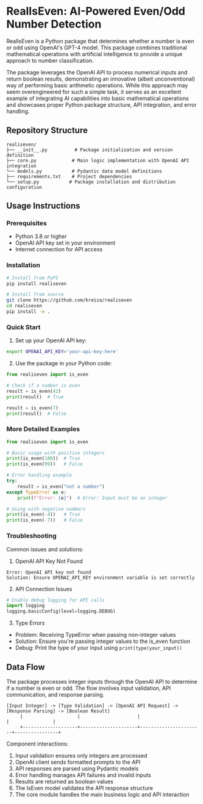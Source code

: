 # RealIsEven: AI-Powered Even/Odd Number Detection

RealIsEven is a Python package that determines whether a number is even or odd using OpenAI's GPT-4 model. This package combines traditional mathematical operations with artificial intelligence to provide a unique approach to number classification.

The package leverages the OpenAI API to process numerical inputs and return boolean results, demonstrating an innovative (albeit unconventional) way of performing basic arithmetic operations. While this approach may seem overengineered for such a simple task, it serves as an excellent example of integrating AI capabilities into basic mathematical operations and showcases proper Python package structure, API integration, and error handling.

## Repository Structure
```
realiseven/
├── __init__.py          # Package initialization and version definition
├── core.py             # Main logic implementation with OpenAI API integration
└── models.py           # Pydantic data model definitions
├── requirements.txt    # Project dependencies
└── setup.py           # Package installation and distribution configuration
```

## Usage Instructions

### Prerequisites
- Python 3.8 or higher
- OpenAI API key set in your environment
- Internet connection for API access

### Installation

```bash
# Install from PyPI
pip install realiseven

# Install from source
git clone https://github.com/kreiza/realiseven
cd realiseven
pip install -e .
```

### Quick Start

1. Set up your OpenAI API key:
```bash
export OPENAI_API_KEY='your-api-key-here'
```

2. Use the package in your Python code:
```python
from realiseven import is_even

# Check if a number is even
result = is_even(42)
print(result)  # True

result = is_even(7)
print(result)  # False
```

### More Detailed Examples

```python
from realiseven import is_even

# Basic usage with positive integers
print(is_even(100))  # True
print(is_even(99))   # False

# Error handling example
try:
    result = is_even("not a number")
except TypeError as e:
    print(f"Error: {e}")  # Error: Input must be an integer

# Using with negative numbers
print(is_even(-4))   # True
print(is_even(-7))   # False
```

### Troubleshooting

Common issues and solutions:

1. OpenAI API Key Not Found
```
Error: OpenAI API key not found
Solution: Ensure OPENAI_API_KEY environment variable is set correctly
```

2. API Connection Issues
```python
# Enable debug logging for API calls
import logging
logging.basicConfig(level=logging.DEBUG)
```

3. Type Errors
- Problem: Receiving TypeError when passing non-integer values
- Solution: Ensure you're passing integer values to the is_even function
- Debug: Print the type of your input using `print(type(your_input))`

## Data Flow

The package processes integer inputs through the OpenAI API to determine if a number is even or odd. The flow involves input validation, API communication, and response parsing.

```ascii
[Input Integer] -> [Type Validation] -> [OpenAI API Request] -> [Response Parsing] -> [Boolean Result]
     |                    |                     |                       |                |
     +--------------------+---------------------+-----------------------+----------------+
```

Component interactions:
1. Input validation ensures only integers are processed
2. OpenAI client sends formatted prompts to the API
3. API responses are parsed using Pydantic models
4. Error handling manages API failures and invalid inputs
5. Results are returned as boolean values
6. The IsEven model validates the API response structure
7. The core module handles the main business logic and API interaction